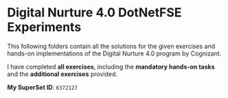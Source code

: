 # Digital Nurture 4.0 DotNetFSE Experiments

This following folders contain all the solutions for the given exercises and hands-on implementations of the Digital Nurture 4.0 program by Cognizant.  
  

I have completed **all exercises**, including the **mandatory hands-on tasks** and the **additional exercises** provided.


**My SuperSet ID**: `6372127`
